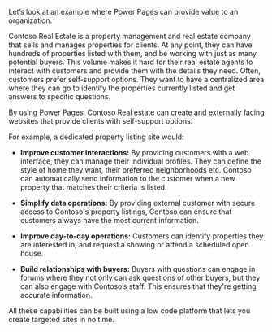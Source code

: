 
Let’s look at an example where Power Pages can provide value to an organization. 

Contoso Real Estate is a property management and real estate company that sells and manages properties for clients. At any point, they can have hundreds of properties listed with them, and be working with just as many potential buyers. This volume makes it hard for their real estate agents to interact with customers and provide them with the details they need. Often, customers prefer self-support options. They want to have a centralized area where they can go to identify the properties currently listed and get answers to specific questions.

By using Power Pages, Contoso Real estate can create and externally facing websites that provide clients with self-support options. 

For example, a dedicated property listing site would:

- **Improve customer interactions:** By providing customers with a web interface, they can manage their individual profiles. They can define the style of home they want, their preferred neighborhoods etc. Contoso can automatically send information to the customer when a new property that matches their criteria is listed. 

- **Simplify data operations:** By providing external customer with secure access to Contoso's property listings, Contoso can ensure that customers always have the most current information. 

- **Improve day-to-day operations:** Customers can identify properties they are interested in, and request a showing or attend a scheduled open house.

- **Build relationships with buyers:** Buyers with questions can engage in forums where they not only can ask questions of other buyers, but they can also engage with Contoso’s staff. This ensures that they're getting accurate information. 

All these capabilities can be built using a low code platform that lets you create targeted sites in no time. 
